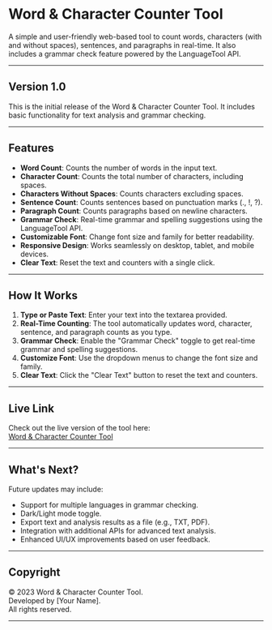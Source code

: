 # Word & Character Counter Tool

A simple and user-friendly web-based tool to count words, characters (with and without spaces), sentences, and paragraphs in real-time. It also includes a grammar check feature powered by the LanguageTool API.

---

## Version 1.0

This is the initial release of the Word & Character Counter Tool. It includes basic functionality for text analysis and grammar checking.

---

## Features

- **Word Count**: Counts the number of words in the input text.
- **Character Count**: Counts the total number of characters, including spaces.
- **Characters Without Spaces**: Counts characters excluding spaces.
- **Sentence Count**: Counts sentences based on punctuation marks (., !, ?).
- **Paragraph Count**: Counts paragraphs based on newline characters.
- **Grammar Check**: Real-time grammar and spelling suggestions using the LanguageTool API.
- **Customizable Font**: Change font size and family for better readability.
- **Responsive Design**: Works seamlessly on desktop, tablet, and mobile devices.
- **Clear Text**: Reset the text and counters with a single click.

---

## How It Works

1. **Type or Paste Text**: Enter your text into the textarea provided.
2. **Real-Time Counting**: The tool automatically updates word, character, sentence, and paragraph counts as you type.
3. **Grammar Check**: Enable the "Grammar Check" toggle to get real-time grammar and spelling suggestions.
4. **Customize Font**: Use the dropdown menus to change the font size and family.
5. **Clear Text**: Click the "Clear Text" button to reset the text and counters.

---

## Live Link

Check out the live version of the tool here:  
[Word & Character Counter Tool](https://rsabbir.com/tools/word-character-counter/)

---

## What's Next?

Future updates may include:
- Support for multiple languages in grammar checking.
- Dark/Light mode toggle.
- Export text and analysis results as a file (e.g., TXT, PDF).
- Integration with additional APIs for advanced text analysis.
- Enhanced UI/UX improvements based on user feedback.

---

## Copyright

© 2023 Word & Character Counter Tool.  
Developed by [Your Name].  
All rights reserved.

---
